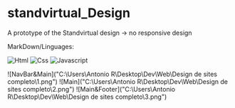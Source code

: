 # standvirtual_Design

A prototype of the Standvirtual design -> no responsive design

MarkDown/Linguages:

![Html](https://img.shields.io/badge/HTML-239120?style=for-the-badge&logo=html5&logoColor=white)
![Css](https://img.shields.io/badge/CSS-239120?&style=for-the-badge&logo=css3&logoColor=white)
![Javascript](https://img.shields.io/badge/JavaScript-323330?style=for-the-badge&logo=javascript&logoColor=F7DF1E)

![NavBar&Main]("C:\Users\Antonio R\Desktop\Dev\Web\Design de sites completo\1.png")
![Main]("C:\Users\Antonio R\Desktop\Dev\Web\Design de sites completo\2.png")
![Main&Footer]("C:\Users\Antonio R\Desktop\Dev\Web\Design de sites completo\3.png")
